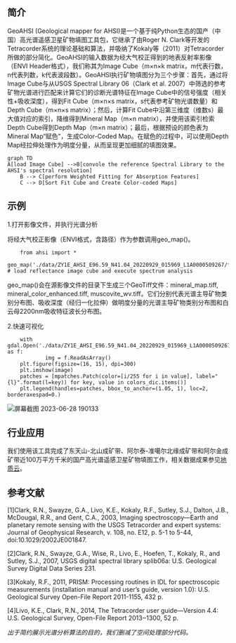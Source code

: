 简介
-------------

GeoAHSI (Geological mapper for AHSI)是一个基于纯Python生态的国产（中国）高光谱遥感卫星矿物填图工具包，它继承了由Roger N. Clark等开发的Tetracorder系统的理论基础和算法，并吸纳了Kokaly等（2011）对Tetracorder所做的部分简化。GeoAHSI的输入数据为经大气校正得到的地表反射率影像（ENVI Header格式），我们称其为Image Cube（m×n×k matrix，m代表行数，n代表列数，k代表波段数）。GeoAHSI执行矿物填图分为三个步骤：首先，通过将Image Cube与从USGS Spectral Library 06（Clark et al. 2007）中筛选的参考矿物光谱进行匹配来计算它们的诊断光谱特征在Image Cube中的信号强度（相关性+吸收深度），得到Fit Cube（m×n×s matrix，s代表参考矿物光谱数量）和Depth Cube（m×n×s matrix）；然后，计算Fit Cube中沿第三维度（维数s）最大值对应的索引，降维得到Mineral Map（m×n matrix），并使用该索引检索Depth Cube得到Depth Map（m×n matrix）；最后，根据预设的颜色表为Mineral Map“赋色”，生成Color-Coded Map。在赋色的过程中，可以使用Depth Map经拉伸处理作为明度分量，从而呈现更加细腻的填图效果。

```mermaid
graph TD
A[load Image Cube] -->B[convole the reference Spectral Library to the AHSI's spectral resolution]
    B --> C[perform Weighted Fitting for Absorption Features]
    C --> D[Sort Fit Cube and Create Color-coded Maps]
```

示例
-------------

1.打开影像文件，并执行光谱分析

将经大气校正影像（ENVI格式，含路径）作为参数调用geo_map()。

        from ahsi import *
        geo_map('./data/ZY1E_AHSI_E96.59_N41.04_20220929_015969_L1A0000509267/flaash.hdr') # load reflectance image cube and execute spectrum analysis

geo_map()会在源影像文件的目录下生成三个GeoTiff文件：mineral_map.tiff, mineral_color_enhanced.tiff, muscovite_wv.tiff。它们分别代表光谱主导矿物类别分布图、吸收深度（经归一化拉伸）做明度分量的光谱主导矿物类别分布图和白云母2200nm吸收特征波长分布图。

2.快速可视化

        with gdal.Open('./data/ZY1E_AHSI_E96.59_N41.04_20220929_015969_L1A0000509267/mineral_map.tiff') as f:
                img = f.ReadAsArray()
        plt.figure(figsize=(16, 15), dpi=300)
        plt.imshow(image)
        patches = [mpatches.Patch(color=[i/255 for i in value], label="{l}".format(l=key)) for key, value in colors_dic.items()]
        plt.legend(handles=patches, bbox_to_anchor=(1.05, 1), loc=2, borderaxespad=0.)

![屏幕截图 2023-06-28 190133](https://github.com/leecugb/pymica/assets/38849659/2a9aa593-e85f-4d86-8dd1-7ac3eb2671e0)

行业应用
-------------

我们使用该工具完成了东天山-北山成矿带、阿尔泰-准噶尔北缘成矿带和阿尔金成矿带近100万平方千米的国产高光谱遥感卫星矿物填图工作，相关数据成果参见[地质云](https://geocloud.cgs.gov.cn/topic/view?id=1686360171308183554)。

参考文献
-------------

[1]Clark, R.N., Swayze, G.A., Livo, K.E., Kokaly, R.F., Sutley, S.J., Dalton, J.B., McDougal, R.R., and Gent, C.A., 2003, Imaging spectroscopy—Earth and planetary remote sensing with the USGS Tetracorder and expert systems: Journal of Geophysical Research, v. 108, no. E12, p. 5-1 to 5-44, doi:10.1029/2002JE001847.

[2]Clark, R.N., Swayze, G.A., Wise, R., Livo, E., Hoefen, T., Kokaly, R., and Sutley, S.J., 2007, USGS digital spectral library splib06a: U.S. Geological Survey Digital Data Series 231.

[3]Kokaly, R.F., 2011, PRISM: Processing routines in IDL for spectroscopic measurements (installation manual and user’s guide, version 1.0): U.S. Geological Survey Open-File Report 2011-1155, 432 p.

[4]Livo, K.E., Clark, R.N., 2014, The Tetracorder user guide—Version 4.4: U.S. Geological Survey, Open-File Report 2013‒1300, 52 p.

*出于简约展示光谱分析算法的目的，我们删减了空间处理部分代码。*
